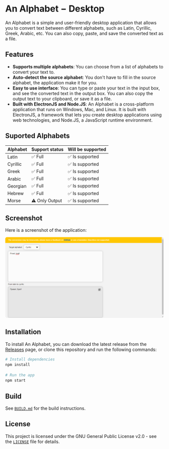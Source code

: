 # An Alphabet − Desktop

An Alphabet is a simple and user-friendly desktop application that allows you to convert text between different alphabets, such as Latin, Cyrillic, Greek, Arabic, etc. You can also copy, paste, and save the converted text as a file.

## Features

- **Supports multiple alphabets**: You can choose from a list of alphabets to convert your text to.
- **Auto-detect the source alphabet**: You don't have to fill in the source alphabet, the application make it for you.
- **Easy to use interface**: You can type or paste your text in the input box, and see the converted text in the output box. You can also copy the output text to your clipboard, or save it as a file.
- **Built with ElectronJS and Node.JS**: An Alphabet is a cross-platform application that runs on Windows, Mac, and Linux. It is built with ElectronJS, a framework that lets you create desktop applications using web technologies, and Node.JS, a JavaScript runtime environment.

## Suported Alphabets

| Alphabet | Support status          | Will be supported               |
|----------|-------------------------|---------------------------------|
| Latin    | :white_check_mark: Full | :white_check_mark: Is supported |
| Cyrillic | :white_check_mark: Full | :white_check_mark: Is supported |
| Greek    | :white_check_mark: Full | :white_check_mark: Is supported |
| Arabic   | :white_check_mark: Full | :white_check_mark: Is supported |
| Georgian | :white_check_mark: Full | :white_check_mark: Is supported |
| Hebrew   | :white_check_mark: Full | :white_check_mark: Is supported |
| Morse    | :warning: Only Output   | :white_check_mark: Is supported |

## Screenshot

Here is a screenshot of the application:

![Screenshot](./screenshot.png)

## Installation

To install An Alphabet, you can download the latest release from the [Releases](https://github.com/foxypiratecove37350/an-alphabet-desktop/releases) page, or clone this repository and run the following commands:

```sh
# Install dependencies
npm install

# Run the app
npm start
```

## Build

See [`BUILD.md`](./BUILD.md) for the build instructions.

## License

This project is licensed under the GNU General Public License v2.0 - see the [`LICENSE`](./LICENSE) file for details.
